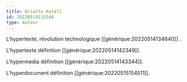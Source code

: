 ```yaml
---
title: Briatte Katell
id: 20220514135544
type: Auteur
---
```



L'hypertexte, révolution technologique [[générique:20220514134640]] .


L'hypertexte définition [[générique:20220514142349]].


L'hypermedia définition [[générique:20220514143344]].

L'hyperdocument définition [[générique:20220515154511]].